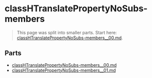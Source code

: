 # classHTranslatePropertyNoSubs-members

> This page was split into smaller parts. Start here: [classHTranslatePropertyNoSubs-members__00.md](classHTranslatePropertyNoSubs-members__00.md).

## Parts

- [classHTranslatePropertyNoSubs-members__00.md](classHTranslatePropertyNoSubs-members__00.md)
- [classHTranslatePropertyNoSubs-members__01.md](classHTranslatePropertyNoSubs-members__01.md)
